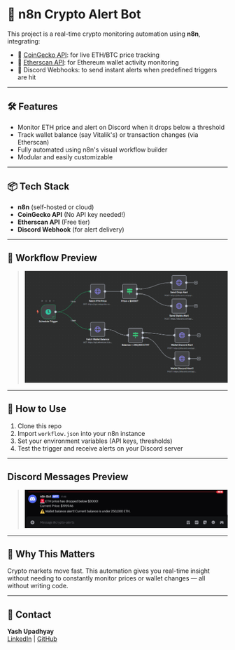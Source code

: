 # 🔔 n8n Crypto Alert Bot

This project is a real-time crypto monitoring automation using **n8n**, integrating:
- 🧠 [CoinGecko API](https://www.coingecko.com/en/api/documentation): for live ETH/BTC price tracking
- 💼 [Etherscan API](https://docs.etherscan.io/): for Ethereum wallet activity monitoring
- 🧾 Discord Webhooks: to send instant alerts when predefined triggers are hit

---

## 🛠️ Features

- Monitor ETH price and alert on Discord when it drops below a threshold
- Track wallet balance (say Vitalik's) or transaction changes (via Etherscan)
- Fully automated using n8n's visual workflow builder
- Modular and easily customizable

---

## 📦 Tech Stack

- **n8n** (self-hosted or cloud)
- **CoinGecko API** (No API key needed!)
- **Etherscan API** (Free tier)
- **Discord Webhook** (for alert delivery)

---

## 📸 Workflow Preview

> ![Workflow Preview](./preview.png)

---

## 🚀 How to Use

1. Clone this repo  
2. Import `workflow.json` into your n8n instance  
3. Set your environment variables (API keys, thresholds)  
4. Test the trigger and receive alerts on your Discord server  

---
## Discord Messages Preview
> ![Discord Preview](./discord.png)
---

## 🧠 Why This Matters

Crypto markets move fast. This automation gives you real-time insight without needing to constantly monitor prices or wallet changes — all without writing code.

---

## 💬 Contact

**Yash Upadhyay**  
[LinkedIn](https://www.linkedin.com/in/yashupadhyay-yashord) | [GitHub](https://github.com/yashordK)
